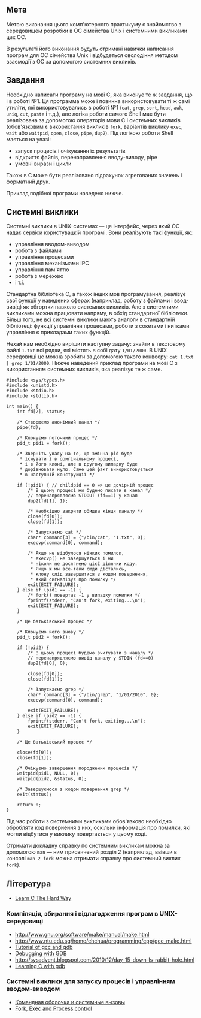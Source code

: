 ## Мета

Метою виконання цього комп'ютерного практикуму є знайомство з середовищем розробки в ОС сімейства Unix і системними викликами цих ОС.

В результаті його виконання будуть отримані навички написання програм для ОС сімейства Unix і відбудеться оволодіння методом взаємодії з ОС за допомогою системних викликів.


## Завдання

Необхідно написати програму на мові C, яка виконує те ж завдання, що і в роботі №1. Ця программа може і повинна використовувати ті ж самі утиліти, які використовувались в роботі №1 (`cat`, `grep`, `sort`, `head`, `awk`, `uniq`, `cut`, `paste` і т.д.), але логіка роботи самого Shell має бути реалізована за допомогою операторів мови С і системних викликів (обов'язковим є використання викликів `fork`, варіантів виклику `exec`, `wait` або `waitpid`, `open`, `close`, `pipe`, `dup2`). Під логікою роботи Shell мається на увазі:

- запуск процесів і очікування їх результатів
- відкриття файлів, перенаправлення вводу-виводу, pipe
- умовні вирази і цикли

Також в С може бути реалізовано підрахунок агрегованих значень і форматний друк.

Приклад подібної програми наведено нижче.


## Системні виклики

Системні виклики в UNIX-системах — це інтерфейс, через який ОС надає сервіси користувацкій програмі. Вони реалізують такі функції, як:

- управління вводом-виводом
- робота з файлами
- управління процесами
- управління механізмами IPC
- управління пам'яттю
- робота з мережею
- і т.і.

Стандартна бібліотека С, а також інших мов програмування, реалізує свої функції у наведених сферах (наприклад, роботу з файлами і ввод-вивід) як обгортки навколо системних викликів. Але з системними викликами можна працювати напряму, в обхід стандартної бібліотеки. Більш того, не всі системні виклики мають аналоги в стандартній бібліотеці: функції управління процесами, роботи з сокетами і нитками управління є прикладами таких функцій.

Нехай нам необхідно вирішити наступну задачу: знайти в текстовому файлі `1.txt` всі рядки, які містять в собі дату `1/01/2000`. В UNIX середовищі це можна зробити за допомогою такого конвеєру: `cat 1.txt | grep 1/01/2000`. Нижче наведений приклад програми на мові С з використанням системних викликів, яка реалізує те ж саме.

	#include <sys/types.h>
	#include <unistd.h>
	#include <stdio.h>
	#include <stdlib.h>
    ﻿
	int main() {
        int fd[2], status;
    ﻿
        /* Створюємо анонімний канал */
	    pipe(fd);
    ﻿
	    /* Клонуємо поточний процес */
	    pid_t pid1 = fork();
    ﻿
	    /* Зверніть увагу на те, що змінна pid буде
         * існувати і в оригінальному процесі,
         * і в його клоні, але в другому випадку буде
         * дорівнювати нулю. Саме цей факт використовується
         * в наступній конструкції */
    ﻿
	    if (!pid1) { // childpid == 0 => це дочірній процес
            /* В цьому процесі ми будемо писати в канал */
            // перенапрявляємо STDOUT (fd==1) у канал
            dup2(fd[1], 1);
    ﻿
            /* Необхідно закрити обидва кінця каналу */
            close(fd[0]);
            close(fd[1]);
    ﻿
            /* Запускаємо cat */
	        char* command[3] = {"/bin/cat", "1.txt", 0};
	        execvp(command[0], command);
    ﻿
	        /* Якщо не відбулося ніяких помилок,
             * execvp() не завершується і ми
	         * ніколи не досягнемо цієї ділянки коду.
             * Якщо ж ми все-таки сюди дістались,
             * клону слід завершитися з кодом повернення,
	         * який сигналізує про помилку */
	        exit(EXIT_FAILURE);
	    } else if (pid1 == -1) {
	        /* fork() повертає -1 у випадку помилки */
	        fprintf(stderr, "Can't fork, exiting...\n");
	        exit(EXIT_FAILURE);
	    }
    ﻿
        /* Це батьківський процес */
    ﻿
        /* Клонуємо його знову */
	    pid_t pid2 = fork();
    ﻿
	    if (!pid2) {
            /* В цьому процесі будемо зчитувати з каналу */
            // перенапрявляємо вивід каналу у STDIN (fd==0)
            dup2(fd[0], 0);

            close(fd[0]);
            close(fd[1]);
    ﻿
            /* Запускаємо grep */
            char* command[3] = {"/bin/grep", "1/01/2010", 0};
            execvp(command[0], command);
    ﻿
	        exit(EXIT_FAILURE);
	    } else if (pid2 == -1) {
	        fprintf(stderr, "Can't fork, exiting...\n");
	        exit(EXIT_FAILURE);
	    }
    ﻿
	    /* Це батьківський процес */
    ﻿
        close(fd[0]);
        close(fd[1]);
    ﻿
        /* Очікуємо завершення породжених процесів */
        waitpid(pid1, NULL, 0);
        waitpid(pid2, &status, 0);
    ﻿
        /* Завершуємося з кодом повернення grep */
        exit(status);
    ﻿
        return 0;
    }

Під час роботи з системними викликами обов'язково необхідно обробляти код повернення з них, оскільки інформація про помилки, які могли відбутися у виклику повертається у цьому коді.

Отримати докладну справку по системним викликам можна за допомогою `man` — ним присвячений розділ 2 (наприклад, ввівши в консолі `man 2 fork` можна отримати справку про системний виклик `fork`).

## Література

- [Learn C The Hard Way](http://c.learncodethehardway.org/book/)

### Компіляція, збирання і відлагодження програм в UNIX-середовищі

- <http://www.gnu.org/software/make/manual/make.html>
- <http://www.ntu.edu.sg/home/ehchua/programming/cpp/gcc_make.html>
- [Tutorial of gcc and gdb](http://cseweb.ucsd.edu/classes/wi11/cse141/tutorial_gcc_gdb.html)
- [Debugging with GDB](http://www.delorie.com/gnu/docs/gdb/gdb.html)
- <http://sysadvent.blogspot.com/2010/12/day-15-down-ls-rabbit-hole.html>
- [Learning C with gdb](https://www.hackerschool.com/blog/5-learning-c-with-gdb)

### Системні виклики для запуску процесів і управлінням вводом-виводом

- [Командная оболочка и системные вызовы](http://ro-che.info/docs/2010-10-22-posix.pdf)
- [Fork, Exec and Process control](http://www.yolinux.com/TUTORIALS/ForkExecProcesses.html)

